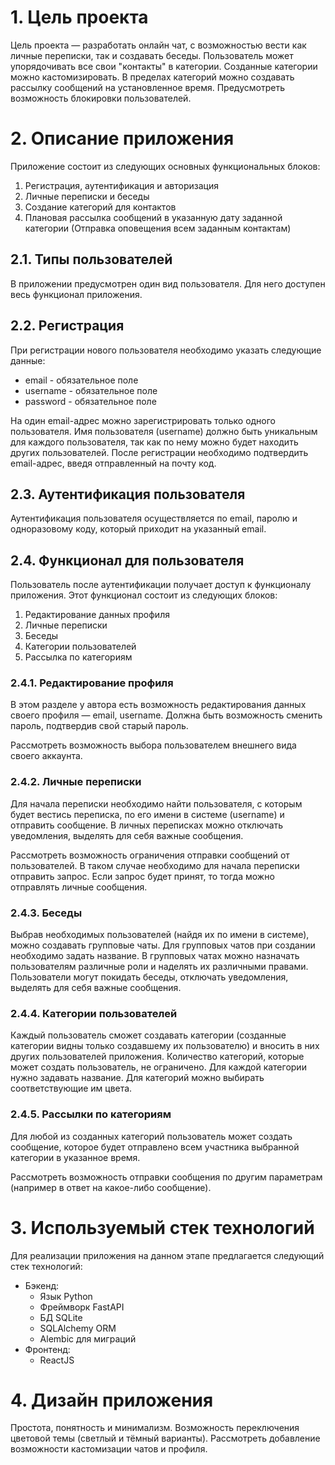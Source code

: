 # 1. Цель проекта

Цель проекта — разработать онлайн чат, с возможностью вести как личные
переписки, так и создавать беседы. Пользователь может упорядочивать все свои
"контакты" в категории. Созданные категории можно кастомизировать. В пределах
категорий можно создавать рассылку сообщений на установленное время.
Предусмотреть возможность блокировки пользователей.


# 2. Описание приложения

Приложение состоит из следующих основных функциональных блоков:

1. Регистрация, аутентификация и авторизация
2. Личные переписки и беседы
3. Создание категорий для контактов
4. Плановая рассылка сообщений в указанную дату заданной категории
(Отправка оповещения всем заданным контактам)


## 2.1. Типы пользователей

В приложении предусмотрен один вид пользователя. Для него доступен весь
функционал приложения.


## 2.2. Регистрация 

При регистрации нового пользователя необходимо указать следующие данные:

* email - обязательное поле
* username - обязательное поле
* password - обязательное поле

На один email-адрес можно зарегистрировать только одного пользователя.
Имя пользователя (username) должно быть уникальным для каждого пользователя,
так как по нему можно будет находить других пользователей.
После регистрации необходимо подтвердить email-адрес, введя отправленный на
почту код.


## 2.3. Аутентификация пользователя

Аутентификация пользователя осуществляется по email, паролю и одноразовому
коду, который приходит на указанный email.


## 2.4. Функционал для пользователя

Пользователь после аутентификации получает доступ к функционалу приложения.
Этот функционал состоит из следующих блоков:

1. Редактирование данных профиля
2. Личные переписки
3. Беседы
4. Категории пользователей
5. Рассылка по категориям


### 2.4.1. Редактирование профиля

В этом разделе у автора есть возможность редактирования данных
своего профиля — email, username. Должна быть возможность сменить пароль,
подтвердив свой старый пароль.

Рассмотреть возможность выбора пользователем внешнего вида своего аккаунта.


### 2.4.2. Личные переписки

Для начала переписки необходимо найти пользователя, с которым будет вестись
переписка, по его имени в системе (username) и отправить сообщение. В личных
переписках можно отключать уведомления, выделять для себя важные сообщения.

Рассмотреть возможность ограничения отправки сообщений от пользователей. В
таком случае необходимо для начала переписки отправить запрос. Если запрос
будет принят, то тогда можно отправлять личные сообщения.


### 2.4.3. Беседы

Выбрав необходимых пользователей (найдя их по имени в системе), можно
создавать групповые чаты. Для групповых чатов при создании необходимо задать
название. В групповых чатах можно назначать пользователям различные роли и
наделять их различными правами. Пользователи могут покидать беседы, отключать
уведомления, выделять для себя важные сообщения.


### 2.4.4. Категории пользователей

Каждый пользователь сможет создавать категории (созданные категории видны
только создавшему их пользователю) и вносить в них других пользователей
приложения. Количество категорий, которые может создать пользователь,
не ограничено. Для каждой категории нужно задавать название. Для категорий
можно выбирать соответствующие им цвета.


### 2.4.5. Рассылки по категориям

Для любой из созданных категорий пользователь может создать сообщение, которое
будет отправлено всем участника выбранной категории в указанное время.

Рассмотреть возможность отправки сообщения по другим параметрам (например в
ответ на какое-либо сообщение).


# 3. Используемый стек технологий

Для реализации приложения на данном этапе предлагается следующий
стек технологий:

* Бэкенд:
    - Язык Python
    - Фреймворк FastAPI
    - БД SQLite
    - SQLAlchemy ORM
    - Alembic для миграций
* Фронтенд:
    - ReactJS


# 4. Дизайн приложения

Простота, понятность и минимализм. Возможность переключения цветовой темы
(светлый и тёмный варианты). Рассмотреть добавление возможности
кастомизации чатов и профиля.


